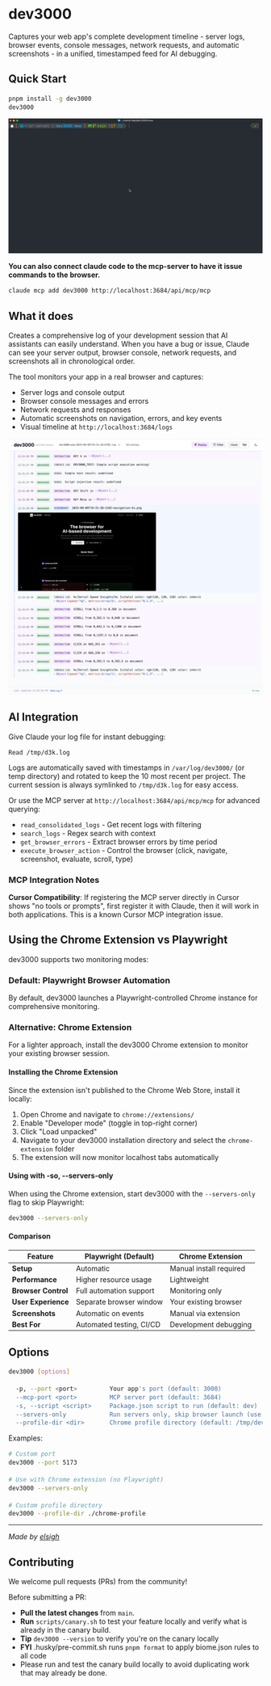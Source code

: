 # dev3000

Captures your web app's complete development timeline - server logs, browser events, console messages, network requests, and automatic screenshots - in a unified, timestamped feed for AI debugging.

## Quick Start

```bash
pnpm install -g dev3000
dev3000
```

![dev3000 CLI](www/public/cli.gif)

**You can also connect claude code to the mcp-server to have it issue commands to the browser.**

```bash
claude mcp add dev3000 http://localhost:3684/api/mcp/mcp
```

## What it does

Creates a comprehensive log of your development session that AI assistants can easily understand. When you have a bug or issue, Claude can see your server output, browser console, network requests, and screenshots all in chronological order.

The tool monitors your app in a real browser and captures:

- Server logs and console output
- Browser console messages and errors
- Network requests and responses
- Automatic screenshots on navigation, errors, and key events
- Visual timeline at `http://localhost:3684/logs`

![dev3000 Logs Viewer](logs.jpg)

## AI Integration

Give Claude your log file for instant debugging:

```
Read /tmp/d3k.log
```

Logs are automatically saved with timestamps in `/var/log/dev3000/` (or temp directory) and rotated to keep the 10 most recent per project. The current session is always symlinked to `/tmp/d3k.log` for easy access.

Or use the MCP server at `http://localhost:3684/api/mcp/mcp` for advanced querying:

- `read_consolidated_logs` - Get recent logs with filtering
- `search_logs` - Regex search with context
- `get_browser_errors` - Extract browser errors by time period
- `execute_browser_action` - Control the browser (click, navigate, screenshot, evaluate, scroll, type)

### MCP Integration Notes

**Cursor Compatibility**: If registering the MCP server directly in Cursor shows "no tools or prompts", first register it with Claude, then it will work in both applications. This is a known Cursor MCP integration issue.

## Using the Chrome Extension vs Playwright

dev3000 supports two monitoring modes:

### Default: Playwright Browser Automation

By default, dev3000 launches a Playwright-controlled Chrome instance for comprehensive monitoring.

### Alternative: Chrome Extension

For a lighter approach, install the dev3000 Chrome extension to monitor your existing browser session.

#### Installing the Chrome Extension

Since the extension isn't published to the Chrome Web Store, install it locally:

1. Open Chrome and navigate to `chrome://extensions/`
2. Enable "Developer mode" (toggle in top-right corner)
3. Click "Load unpacked"
4. Navigate to your dev3000 installation directory and select the `chrome-extension` folder
5. The extension will now monitor localhost tabs automatically

#### Using with -so, --servers-only

When using the Chrome extension, start dev3000 with the `--servers-only` flag to skip Playwright:

```bash
dev3000 --servers-only
```

#### Comparison

| Feature             | Playwright (Default)     | Chrome Extension        |
| ------------------- | ------------------------ | ----------------------- |
| **Setup**           | Automatic                | Manual install required |
| **Performance**     | Higher resource usage    | Lightweight             |
| **Browser Control** | Full automation support  | Monitoring only         |
| **User Experience** | Separate browser window  | Your existing browser   |
| **Screenshots**     | Automatic on events      | Manual via extension    |
| **Best For**        | Automated testing, CI/CD | Development debugging   |

## Options

```bash
dev3000 [options]

  -p, --port <port>         Your app's port (default: 3000)
  --mcp-port <port>         MCP server port (default: 3684)
  -s, --script <script>     Package.json script to run (default: dev)
  --servers-only            Run servers only, skip browser launch (use with Chrome extension)
  --profile-dir <dir>       Chrome profile directory (default: /tmp/dev3000-chrome-profile)
```

Examples:

```bash
# Custom port
dev3000 --port 5173

# Use with Chrome extension (no Playwright)
dev3000 --servers-only

# Custom profile directory 
dev3000 --profile-dir ./chrome-profile
```

---

_Made by [elsigh](https://github.com/elsigh)_

## Contributing

We welcome pull requests (PRs) from the community!

Before submitting a PR:

- **Pull the latest changes** from `main`.
- **Run** `scripts/canary.sh` to test your feature locally and verify what is already in the canary build.
- **Tip** `dev3000 --version` to verify you're on the canary locally
- **FYI** .husky/pre-commit.sh runs `pnpm format` to apply biome.json rules to all code
- Please run and test the canary build locally to avoid duplicating work that may already be done.
